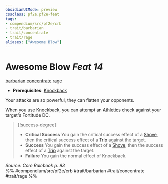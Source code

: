 ```yaml
---
obsidianUIMode: preview
cssclass: pf2e,pf2e-feat
tags:
- compendium/src/pf2e/crb
- trait/barbarian
- trait/concentrate
- trait/rage
aliases: ["Awesome Blow"]
---
```

# Awesome Blow  *Feat 14*  
[barbarian](/rules/traits/barbarian.md)  [concentrate](/rules/traits/concentrate.md)  [rage](/rules/traits/rage.md)  

- **Prerequisites**: [Knockback](/compendium/feats/knockback.md)

Your attacks are so powerful, they can flatten your opponents.

When you use Knockback, you can attempt an [Athletics](/compendium/skills.md#Athletics) check against your target's Fortitude DC.

> [!success-degree] 
> - **Critical Success** You gain the critical success effect of a [Shove](/rules/actions/shove.md), then the critical success effect of a [Trip](/rules/actions/trip.md) against the target.
> - **Success** You gain the success effect of a [Shove](/rules/actions/shove.md), then the success effect of a [Trip](/rules/actions/trip.md) against the target.
> - **Failure** You gain the normal effect of Knockback.

*Source: Core Rulebook p. 93*  
%% #compendium/src/pf2e/crb #trait/barbarian #trait/concentrate #trait/rage %%